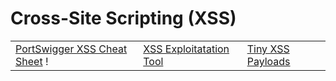 # Cross-Site Scripting (XSS)

|                                                                                                        |                                                                                |                                                  |
| ------------------------------------------------------------------------------------------------------ | ------------------------------------------------------------------------------ | ------------------------------------------------ |
| [PortSwigger XSS Cheat Sheet](https://portswigger.net/web-security/cross-site-scripting/cheat-sheet) ! | [XSS Exploitatation Tool](https://github.com/Sharpforce/XSS-Exploitation-Tool) | [Tiny XSS Payloads](https://tinyxss.terjanq.me/) |
